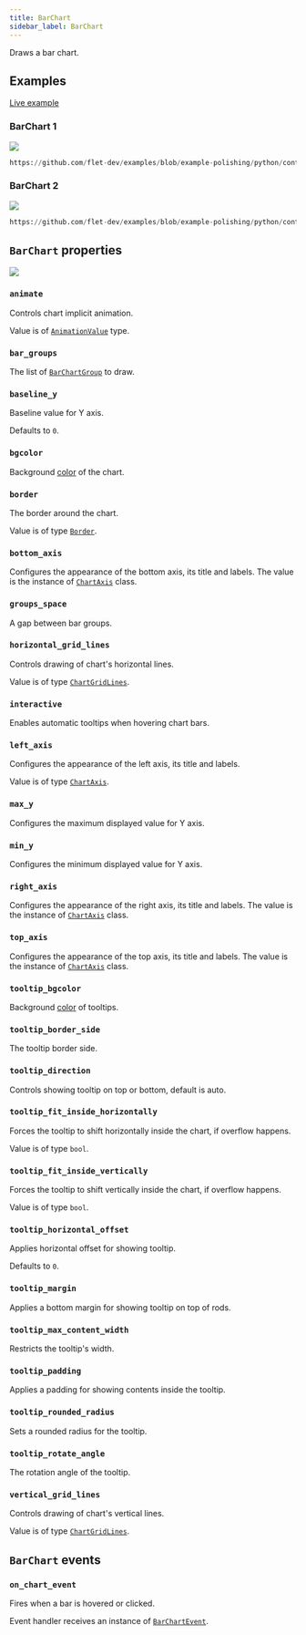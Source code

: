 ```yaml
---
title: BarChart
sidebar_label: BarChart
---
```


Draws a bar chart.

## Examples

[Live example](https://flet-controls-gallery.fly.dev/charts/barchart)

### BarChart 1

<img src="/img/docs/controls/charts/barchart-sample-1.png" className="screenshot-50"/>

```python reference
https://github.com/flet-dev/examples/blob/example-polishing/python/controls/charts/barchart_sample-1.py
```

### BarChart 2

<img src="/img/docs/controls/charts/barchart-sample-2.gif" className="screenshot-50"/>

```python reference
https://github.com/flet-dev/examples/blob/example-polishing/python/controls/charts/barchart_sample-2.py
```

## `BarChart` properties

<img src="/img/docs/controls/charts/barchart-diagram.svg" className="screenshot-100"/>

### `animate`

Controls chart implicit animation. 

Value is of [`AnimationValue`](/docs/reference/types/animationvalue) type.

### `bar_groups`

The list of [`BarChartGroup`](/docs/reference/types/barchartgroup) to draw.

### `baseline_y`

Baseline value for Y axis.

Defaults to `0`.

### `bgcolor`

Background [color](/docs/reference/colors) of the chart.

### `border`

The border around the chart. 

Value is of type [`Border`](/docs/reference/types/border).

### `bottom_axis`

Configures the appearance of the bottom axis, its title and labels. The value is the instance
of [`ChartAxis`](/docs/reference/types/chartaxis) class.

### `groups_space`

A gap between bar groups.

### `horizontal_grid_lines`

Controls drawing of chart's horizontal lines.

Value is of type [`ChartGridLines`](/docs/reference/types/chartgridlines).

### `interactive`

Enables automatic tooltips when hovering chart bars.

### `left_axis`

Configures the appearance of the left axis, its title and labels.

Value is of type [`ChartAxis`](/docs/reference/types/chartaxis).

### `max_y`

Configures the maximum displayed value for Y axis.

### `min_y`

Configures the minimum displayed value for Y axis.

### `right_axis`

Configures the appearance of the right axis, its title and labels. The value is the instance
of [`ChartAxis`](/docs/reference/types/chartaxis) class.

### `top_axis`

Configures the appearance of the top axis, its title and labels. The value is the instance
of [`ChartAxis`](/docs/reference/types/chartaxis) class.

### `tooltip_bgcolor`

Background [color](/docs/reference/colors) of tooltips.

### `tooltip_border_side`

The tooltip border side.

### `tooltip_direction`

Controls showing tooltip on top or bottom, default is auto.

### `tooltip_fit_inside_horizontally`

Forces the tooltip to shift horizontally inside the chart, if overflow happens.

Value is of type `bool`.

### `tooltip_fit_inside_vertically`

Forces the tooltip to shift vertically inside the chart, if overflow happens.

Value is of type `bool`.

### `tooltip_horizontal_offset`

Applies horizontal offset for showing tooltip.

Defaults to `0`.

### `tooltip_margin`

Applies a bottom margin for showing tooltip on top of rods.

### `tooltip_max_content_width`

Restricts the tooltip's width.

### `tooltip_padding`

Applies a padding for showing contents inside the tooltip.

### `tooltip_rounded_radius`

Sets a rounded radius for the tooltip.

### `tooltip_rotate_angle`

The rotation angle of the tooltip.

### `vertical_grid_lines`

Controls drawing of chart's vertical lines.

Value is of type [`ChartGridLines`](/docs/reference/types/chartgridlines).

## `BarChart` events

### `on_chart_event`

Fires when a bar is hovered or clicked.

Event handler receives an instance of [`BarChartEvent`](/docs/reference/types/barchartevent).
